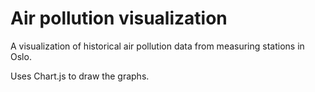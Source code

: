 # Air pollution visualization

A visualization of historical air pollution data from measuring stations
in Oslo.

Uses Chart.js to draw the graphs.
